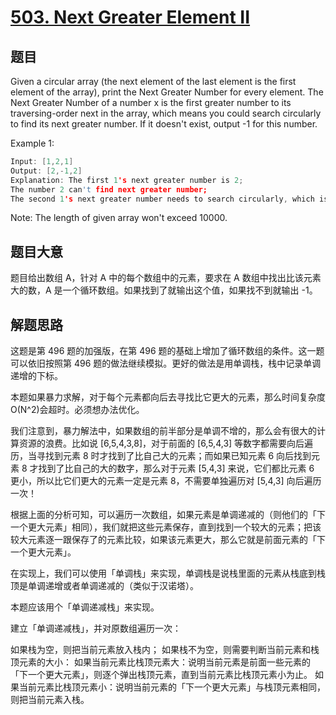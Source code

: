 # [503. Next Greater Element II](https://leetcode.com/problems/next-greater-element-ii/)

## 题目

Given a circular array (the next element of the last element is the first element of the array), print the Next Greater Number for every element. The Next Greater Number of a number x is the first greater number to its traversing-order next in the array, which means you could search circularly to find its next greater number. If it doesn't exist, output -1 for this number.

Example 1:

```c
Input: [1,2,1]
Output: [2,-1,2]
Explanation: The first 1's next greater number is 2; 
The number 2 can't find next greater number; 
The second 1's next greater number needs to search circularly, which is also 2.
```

Note: The length of given array won't exceed 10000.

## 题目大意

题目给出数组 A，针对 A 中的每个数组中的元素，要求在 A 数组中找出比该元素大的数，A 是一个循环数组。如果找到了就输出这个值，如果找不到就输出 -1。


## 解题思路

这题是第 496 题的加强版，在第 496 题的基础上增加了循环数组的条件。这一题可以依旧按照第 496 题的做法继续模拟。更好的做法是用单调栈，栈中记录单调递增的下标。


本题如果暴力求解，对于每个元素都向后去寻找比它更大的元素，那么时间复杂度 O(N^2)会超时。必须想办法优化。

我们注意到，暴力解法中，如果数组的前半部分是单调不增的，那么会有很大的计算资源的浪费。比如说 [6,5,4,3,8]，对于前面的 [6,5,4,3] 等数字都需要向后遍历，当寻找到元素 8 时才找到了比自己大的元素；而如果已知元素 6 向后找到元素 8 才找到了比自己的大的数字，那么对于元素 [5,4,3] 来说，它们都比元素 6 更小，所以比它们更大的元素一定是元素 8，不需要单独遍历对 [5,4,3] 向后遍历一次！

根据上面的分析可知，可以遍历一次数组，如果元素是单调递减的（则他们的「下一个更大元素」相同），我们就把这些元素保存，直到找到一个较大的元素；把该较大元素逐一跟保存了的元素比较，如果该元素更大，那么它就是前面元素的「下一个更大元素」。

在实现上，我们可以使用「单调栈」来实现，单调栈是说栈里面的元素从栈底到栈顶是单调递增或者单调递减的（类似于汉诺塔）。

本题应该用个「单调递减栈」来实现。

建立「单调递减栈」，并对原数组遍历一次：

如果栈为空，则把当前元素放入栈内；
如果栈不为空，则需要判断当前元素和栈顶元素的大小：
如果当前元素比栈顶元素大：说明当前元素是前面一些元素的「下一个更大元素」，则逐个弹出栈顶元素，直到当前元素比栈顶元素小为止。
如果当前元素比栈顶元素小：说明当前元素的「下一个更大元素」与栈顶元素相同，则把当前元素入栈。

